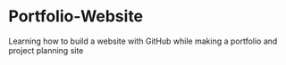 # Portfolio-Website

Learning how to build a website with GitHub while making a portfolio and project planning site
